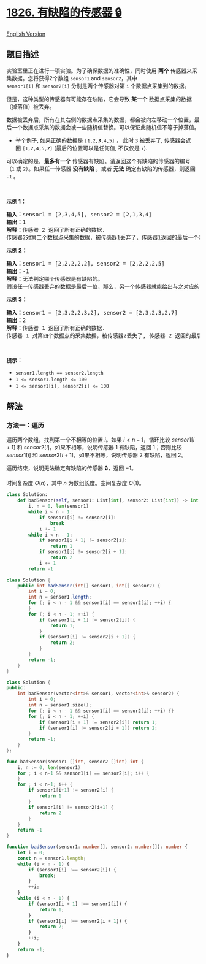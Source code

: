 # [1826. 有缺陷的传感器 🔒](https://leetcode.cn/problems/faulty-sensor)

[English Version](/solution/1800-1899/1826.Faulty%20Sensor/README_EN.md)

<!-- tags:数组,双指针 -->

## 题目描述

<!-- 这里写题目描述 -->

<p>实验室里正在进行一项实验。为了确保数据的准确性，同时使用 <strong>两个</strong> 传感器来采集数据。您将获得2个数组 <code>sensor1</code> and <code>sensor2</code>，其中 <code>sensor1[i]</code>&nbsp;和&nbsp;<code>sensor2[i]</code>&nbsp;分别是两个传感器对<span style="">第 <code>i</code> 个</span>数据点采集到的数据。</p>

<p>但是，这种类型的传感器有可能存在缺陷，它会导致 <strong>某一个</strong> 数据点采集的数据（掉落值）被丢弃。</p>

<p>数据被丢弃后，所有在其右侧的数据点采集的数据，都会被向左移动一个位置，最后一个数据点采集的数据会被一些随机值替换。可以保证此随机值不等于掉落值。</p>

<ul>
	<li>举个例子, 如果正确的数据是&nbsp;<code>[1,2,<em><strong>3</strong></em>,4,5]</code>&nbsp;，&nbsp;此时 <code>3</code> 被丢弃了, 传感器会返回&nbsp;<code>[1,2,4,5,<em><strong>7</strong></em>]</code> (最后的位置可以是任何值, 不仅仅是&nbsp;<code>7</code>).</li>
</ul>

<p>可以确定的是，<strong>最多有一个</strong> 传感器有缺陷。请返回这个有缺陷的传感器的编号 （<code>1</code> 或 <code>2</code>）。如果任一传感器 <strong>没有缺陷</strong> ，或者 <strong>无法</strong> 确定有缺陷的传感器，则返回 <code>-1</code> 。</p>

<p>&nbsp;</p>

<p><strong>示例 1：</strong></p>

<pre>
<strong>输入：</strong>sensor1 = [2,3,4,5], sensor2 = [2,1,3,4]
<strong>输出：</strong>1
<strong>解释：</strong>传感器 2 返回了所有正确的数据.
传感器2对第二个数据点采集的数据，被传感器1丢弃了，传感器1返回的最后一个数据被替换为 5 。</pre>

<p><strong>示例 2：</strong></p>

<pre>
<strong>输入：</strong>sensor1 = [2,2,2,2,2], sensor2 = [2,2,2,2,5]
<strong>输出：</strong>-1
<strong>解释：</strong>无法判定哪个传感器是有缺陷的。
假设任一传感器丢弃的数据是最后一位，那么，另一个传感器就能给出与之对应的输出。
</pre>

<p><strong>示例 3：</strong></p>

<pre>
<strong>输入：</strong>sensor1 = [2,3,2,2,3,2], sensor2 = [2,3,2,3,2,7]
<strong>输出：</strong>2
<strong>解释：</strong>传感器 1 返回了所有正确的数据.
传感器 1 对第四个数据点的采集数据，被传感器2丢失了, 传感器 2 返回的最后一个数据被替换为 7 。
</pre>

<p>&nbsp;</p>

<p><strong>提示：</strong></p>

<ul>
	<li><code>sensor1.length == sensor2.length</code></li>
	<li><code>1 &lt;= sensor1.length &lt;= 100</code></li>
	<li><code>1 &lt;= sensor1[i], sensor2[i] &lt;= 100</code></li>
</ul>

## 解法

### 方法一：遍历

遍历两个数组，找到第一个不相等的位置 $i$。如果 $i \lt n - 1$，循环比较 $sensor1[i + 1]$ 和 $sensor2[i]$，如果不相等，说明传感器 $1$ 有缺陷，返回 $1$；否则比较 $sensor1[i]$ 和 $sensor2[i + 1]$，如果不相等，说明传感器 $2$ 有缺陷，返回 $2$。

遍历结束，说明无法确定有缺陷的传感器 🔒，返回 $-1$。

时间复杂度 $O(n)$，其中 $n$ 为数组长度。空间复杂度 $O(1)$。

<!-- tabs:start -->

```python
class Solution:
    def badSensor(self, sensor1: List[int], sensor2: List[int]) -> int:
        i, n = 0, len(sensor1)
        while i < n - 1:
            if sensor1[i] != sensor2[i]:
                break
            i += 1
        while i < n - 1:
            if sensor1[i + 1] != sensor2[i]:
                return 1
            if sensor1[i] != sensor2[i + 1]:
                return 2
            i += 1
        return -1
```

```java
class Solution {
    public int badSensor(int[] sensor1, int[] sensor2) {
        int i = 0;
        int n = sensor1.length;
        for (; i < n - 1 && sensor1[i] == sensor2[i]; ++i) {
        }
        for (; i < n - 1; ++i) {
            if (sensor1[i + 1] != sensor2[i]) {
                return 1;
            }
            if (sensor1[i] != sensor2[i + 1]) {
                return 2;
            }
        }
        return -1;
    }
}
```

```cpp
class Solution {
public:
    int badSensor(vector<int>& sensor1, vector<int>& sensor2) {
        int i = 0;
        int n = sensor1.size();
        for (; i < n - 1 && sensor1[i] == sensor2[i]; ++i) {}
        for (; i < n - 1; ++i) {
            if (sensor1[i + 1] != sensor2[i]) return 1;
            if (sensor1[i] != sensor2[i + 1]) return 2;
        }
        return -1;
    }
};
```

```go
func badSensor(sensor1 []int, sensor2 []int) int {
	i, n := 0, len(sensor1)
	for ; i < n-1 && sensor1[i] == sensor2[i]; i++ {
	}
	for ; i < n-1; i++ {
		if sensor1[i+1] != sensor2[i] {
			return 1
		}
		if sensor1[i] != sensor2[i+1] {
			return 2
		}
	}
	return -1
}
```

```ts
function badSensor(sensor1: number[], sensor2: number[]): number {
    let i = 0;
    const n = sensor1.length;
    while (i < n - 1) {
        if (sensor1[i] !== sensor2[i]) {
            break;
        }
        ++i;
    }
    while (i < n - 1) {
        if (sensor1[i + 1] !== sensor2[i]) {
            return 1;
        }
        if (sensor1[i] !== sensor2[i + 1]) {
            return 2;
        }
        ++i;
    }
    return -1;
}
```

<!-- tabs:end -->

<!-- end -->
